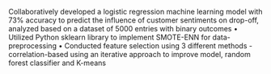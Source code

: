 Collaboratively developed a logistic regression machine learning model with 73% accuracy to predict the influence of customer sentiments on drop-off, analyzed based on a dataset of 5000 entries with binary outcomes
• Utilized Python sklearn library to implement SMOTE-ENN for data-preprocessing 
• Conducted feature selection using 3 different methods - correlation-based using an iterative approach to improve model, random forest classifier and K-means 


